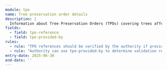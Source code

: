 ```yaml
---
module: tpo
name: Tree preservation order details
description: |
  Information about Tree Preservation Orders (TPOs) covering trees affected by the proposed works
fields:
  - field: tpo-reference
  - field: tpo-provided-by
rules:
  - rule: "TPO references should be verified by the authority if provided by applicant"
  - rule: "Authority can use tpo-provided-by to determine validation requirements"
entry-date: 2025-06-30
end-date: ''
---
```

